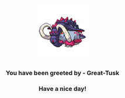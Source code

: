 <p align="center">
            <img src="https://raw.githubusercontent.com/PokeAPI/sprites/master/sprites/pokemon/984.png" width="150" height="150">
          </p>
          <h3 align="center">You have been greeted by - <b>Great-Tusk</b></h3>
          <h3 align="center">Have a nice day!</h3>
        